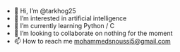- 👋 Hi, I’m @tarkhog25
- 👀 I’m interested in artificial intelligence
- 🌱 I’m currently learning Python / C
- 💞️ I’m looking to collaborate on nothing for the moment
- 📫 How to reach me mohammedsnoussi5@gmail.com

<!---
tarkhog25/tarkhog25 is a ✨ special ✨ repository because its `README.md` (this file) appears on your GitHub profile.
You can click the Preview link to take a look at your changes.
--->

